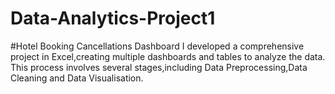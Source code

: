 # Data-Analytics-Project1
#Hotel Booking Cancellations Dashboard
I developed a comprehensive project in Excel,creating multiple dashboards and tables to analyze the data.
This process involves several stages,including Data Preprocessing,Data Cleaning and Data Visualisation.
